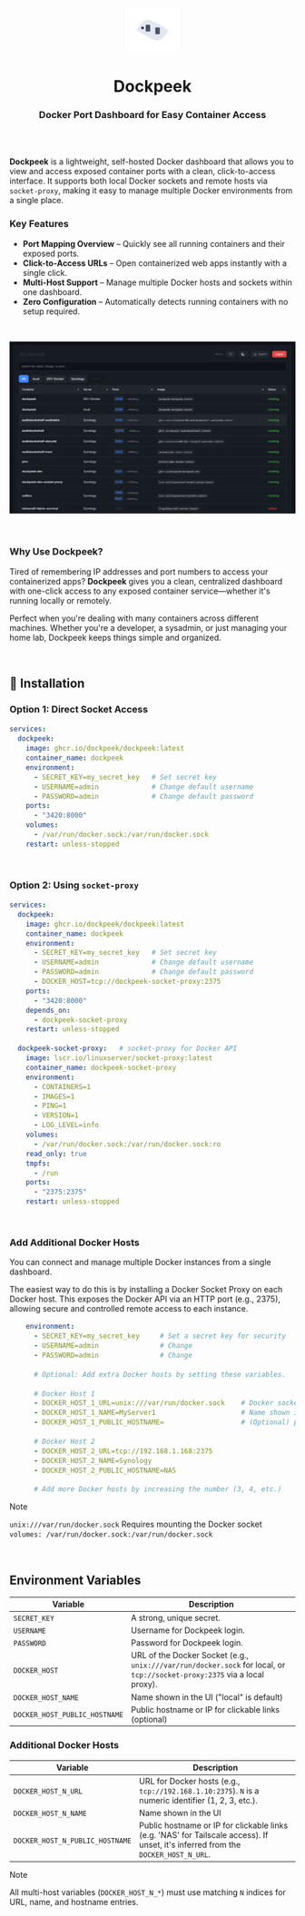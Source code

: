 <div align="center">
  <a href="https://github.com/dockpeek/dockpeek">
     <img src="static/logo_2.svg" alt="dockpeek logo" width="80" height="80"/>
  </a>
</div>

<h1 align="center">Dockpeek</h1>
<h3 align="center">Docker Port Dashboard for Easy Container Access</h3>

<br>
<br>

**Dockpeek** is a lightweight, self-hosted Docker dashboard that allows you to view and access exposed container ports with a clean, click-to-access interface. It supports both local Docker sockets and remote hosts via `socket-proxy`, making it easy to manage multiple Docker environments from a single place.


### Key Features

-  **Port Mapping Overview** – Quickly see all running containers and their exposed ports.
-  **Click-to-Access URLs** – Open containerized web apps instantly with a single click.
-  **Multi-Host Support** – Manage multiple Docker hosts and sockets within one dashboard.
-  **Zero Configuration** – Automatically detects running containers with no setup required.

<br>

<div align="center">

![Dockpeek Night mode screenshot](screenshot.png)

</div>

<br>

### Why Use Dockpeek?

Tired of remembering IP addresses and port numbers to access your containerized apps? **Dockpeek** gives you a clean, centralized dashboard with one-click access to any exposed container service—whether it's running locally or remotely.

Perfect when you're dealing with many containers across different machines. Whether you're a developer, a sysadmin, or just managing your home lab, Dockpeek keeps things simple and organized.

<br>

## 🔧 Installation

### Option 1: Direct Socket Access
```yaml
services:
  dockpeek:
    image: ghcr.io/dockpeek/dockpeek:latest
    container_name: dockpeek
    environment:
      - SECRET_KEY=my_secret_key   # Set secret key
      - USERNAME=admin             # Change default username
      - PASSWORD=admin             # Change default password
    ports:
      - "3420:8000"
    volumes:
      - /var/run/docker.sock:/var/run/docker.sock
    restart: unless-stopped
```

<br>

### Option 2: Using `socket-proxy`


```yaml
services:
  dockpeek:
    image: ghcr.io/dockpeek/dockpeek:latest
    container_name: dockpeek
    environment:
      - SECRET_KEY=my_secret_key   # Set secret key
      - USERNAME=admin             # Change default username
      - PASSWORD=admin             # Change default password
      - DOCKER_HOST=tcp://dockpeek-socket-proxy:2375
    ports:
      - "3420:8000"
    depends_on:
      - dockpeek-socket-proxy
    restart: unless-stopped

  dockpeek-socket-proxy:   # socket-proxy for Docker API
    image: lscr.io/linuxserver/socket-proxy:latest
    container_name: dockpeek-socket-proxy
    environment:
      - CONTAINERS=1
      - IMAGES=1
      - PING=1
      - VERSION=1
      - LOG_LEVEL=info
    volumes:
      - /var/run/docker.sock:/var/run/docker.sock:ro
    read_only: true
    tmpfs:
      - /run
    ports:
      - "2375:2375"
    restart: unless-stopped
```

<br>

###  Add Additional Docker Hosts

You can connect and manage multiple Docker instances from a single dashboard.

The easiest way to do this is by installing a Docker Socket Proxy on each Docker host. This exposes the Docker API via an HTTP port (e.g., 2375), allowing secure and controlled remote access to each instance.

```yaml
    environment:
      - SECRET_KEY=my_secret_key     # Set a secret key for security
      - USERNAME=admin               # Change
      - PASSWORD=admin               # Change
      
      # Optional: Add extra Docker hosts by setting these variables.

      # Docker Host 1
      - DOCKER_HOST_1_URL=unix:///var/run/docker.sock    # Docker socket URL
      - DOCKER_HOST_1_NAME=MyServer1                     # Name shown in the UI
      - DOCKER_HOST_1_PUBLIC_HOSTNAME=                   # (Optional) public adress; if empty, inferred from URL
      
      # Docker Host 2
      - DOCKER_HOST_2_URL=tcp://192.168.1.168:2375     
      - DOCKER_HOST_2_NAME=Synology                    
      - DOCKER_HOST_2_PUBLIC_HOSTNAME=NAS              
      
      # Add more Docker hosts by increasing the number (3, 4, etc.)

```
  
> [!NOTE]
> `unix:///var/run/docker.sock`   Requires mounting the Docker socket `volumes: /var/run/docker.sock:/var/run/docker.sock`


<br>

## Environment Variables

| Variable                        | Description                                                                 |
|---------------------------------|-----------------------------------------------------------------------------|
| `SECRET_KEY`                    | A strong, unique secret.                                                    |
| `USERNAME`                      | Username for Dockpeek login.                                                |
| `PASSWORD`                      | Password for Dockpeek login.                                                |  
| `DOCKER_HOST`                   | URL of the Docker Socket (e.g., `unix:///var/run/docker.sock` for local, or `tcp://socket-proxy:2375` via a local proxy). |
| `DOCKER_HOST_NAME`              | Name shown in the UI ("local" is default)                                                       |
| `DOCKER_HOST_PUBLIC_HOSTNAME`   | Public hostname or IP for clickable links (optional)                                  |

### Additional Docker Hosts
| Variable                        | Description                                                                 |
|---------------------------------|-----------------------------------------------------------------------------|
| `DOCKER_HOST_N_URL`            | URL for Docker hosts (e.g., `tcp://192.168.1.10:2375`). `N` is a numeric identifier (1, 2, 3, etc.). |
| `DOCKER_HOST_N_NAME`           | Name shown in the UI                                                        |
| `DOCKER_HOST_N_PUBLIC_HOSTNAME`| Public hostname or IP for clickable links (e.g. 'NAS' for Tailscale access). If unset, it's inferred from the `DOCKER_HOST_N_URL`. |
  
> [!NOTE]
> All multi-host variables (`DOCKER_HOST_N_*`) must use matching `N` indices for URL, name, and hostname entries.